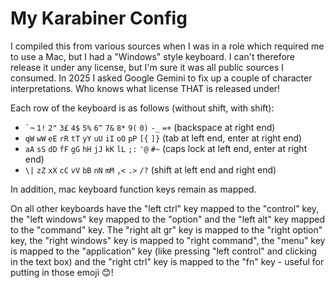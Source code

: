 # My Karabiner Config

I compiled this from various sources when I was in a role which required me to use a Mac, but I had a "Windows" style keyboard. I can't therefore release it under any license, but I'm sure it was all public sources I consumed. In 2025 I asked Google Gemini to fix up a couple of character interpretations. Who knows what license THAT is released under!

Each row of the keyboard is as follows (without shift, with shift):

* `` `¬ `` `1!` `2"` `3£` `4$` `5%` `6^` `7&` `8*` `9(` `0)` `-_` `=+` (backspace at right end)
* `qW` `wW` `eE` `rR` `tT` `yY` `uU` `iI` `oO` `pP` `[{` `]}` (tab at left end, enter at right end)
* `aA` `sS` `dD` `fF` `gG` `hH` `jJ` `kK` `lL` `;:` `'@` `#~` (caps lock at left end, enter at right end)
* `\|` `zZ` `xX` `cC` `vV` `bB` `nN` `mM` `,<` `.>` `/?` (shift at left end and right end)

In addition, mac keyboard function keys remain as mapped.

On all other keyboards have the "left ctrl" key mapped to the "control" key, the "left windows" key mapped to the "option" and the "left alt" key mapped to the "command" key.
The "right alt gr" key is mapped to the "right option" key, the "right windows" key is mapped to "right command", the "menu" key is mapped to the "application" key (like pressing "left control" and clicking in the text box) and the "right ctrl" key is mapped to the "fn" key - useful for putting in those emoji 😊!
